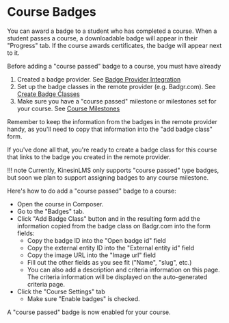 # Course Badges

You can award a badge to a student who has completed a course. When a student passes a course,
a downloadable badge will appear in their "Progress" tab. If the course awards certificates, the badge will appear next to it.

Before adding a "course passed" badge to a course, you must have already

  1. Created a badge provider. See [Badge Provider Integration](../badges/provider_integration.md)
  2. Set up the badge classes in the remote provider (e.g. Badgr.com). See [Create Badge Classes](../badges/creating_badge_classes.md)
  3. Make sure you have a "course passed" milestone or milestones set for your course. See [Course Milestones](course_milestones.md)

Remember to keep the information from the badges in the remote provider handy, as you'll need to
copy that information into the "add badge class" form.

If you've done all that, you're ready to create a badge class for this course that links to the badge you created in the remote provider.

!!! note
    Currently, KinesinLMS only supports "course passed" type badges, but soon we plan to support assigning badges to any course milestone.

Here's how to do add a "course passed" badge to a course:

  - Open the course in Composer.
  - Go to the "Badges" tab.
  - Click "Add Badge Class" button and in the resulting form add the information copied from the badge class on Badgr.com into the form fields:
    - Copy the badge ID into the "Open badge id" field
    - Copy the external entity ID into the "External entity id" field
    - Copy the image URL into the "Image url" field
    - Fill out the other fields as you see fit ("Name", "slug", etc.)
    - You can also add a description and criteria information on this page. The criteria information will be displayed on the auto-generated
criteria page.
  - Click the "Course Settings" tab
    - Make sure "Enable badges" is checked.

A "course passed" badge is now enabled for your course.
